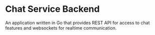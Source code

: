 # Chat Service Backend

An application written in Go that provides REST API for access to chat features and websockets
for realtime communication.